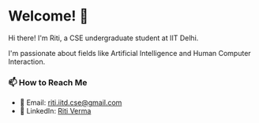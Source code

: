 # Welcome! 👋  

Hi there! I'm Riti, a CSE undergraduate student at IIT Delhi.  

I'm passionate about fields like Artificial Intelligence and Human Computer Interaction. 


### 📫 How to Reach Me  
- 💌 Email: riti.iitd.cse@gmail.com
- 💼 LinkedIn: <a href="www.linkedin.com/in/ritiverma">
    Riti Verma
  </a>

